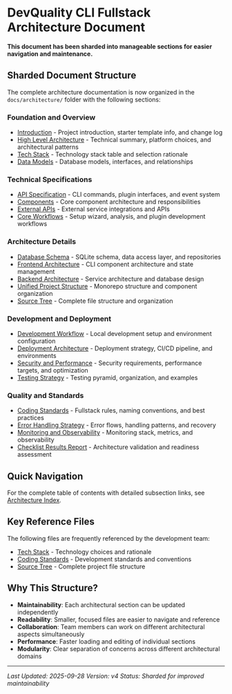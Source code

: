 # DevQuality CLI Fullstack Architecture Document

**This document has been sharded into manageable sections for easier navigation and maintenance.**

## Sharded Document Structure

The complete architecture documentation is now organized in the `docs/architecture/` folder with the following sections:

### Foundation and Overview

- [Introduction](./architecture/introduction.md) - Project introduction, starter template info, and change log
- [High Level Architecture](./architecture/high-level-architecture.md) - Technical summary, platform choices, and architectural patterns
- [Tech Stack](./architecture/tech-stack.md) - Technology stack table and selection rationale
- [Data Models](./architecture/data-models.md) - Database models, interfaces, and relationships

### Technical Specifications

- [API Specification](./architecture/api-specification.md) - CLI commands, plugin interfaces, and event system
- [Components](./architecture/components.md) - Core component architecture and responsibilities
- [External APIs](./architecture/external-apis.md) - External service integrations and APIs
- [Core Workflows](./architecture/core-workflows.md) - Setup wizard, analysis, and plugin development workflows

### Architecture Details

- [Database Schema](./architecture/database-schema.md) - SQLite schema, data access layer, and repositories
- [Frontend Architecture](./architecture/frontend-architecture.md) - CLI component architecture and state management
- [Backend Architecture](./architecture/backend-architecture.md) - Service architecture and database design
- [Unified Project Structure](./architecture/unified-project-structure.md) - Monorepo structure and component organization
- [Source Tree](./architecture/source-tree.md) - Complete file structure and organization

### Development and Deployment

- [Development Workflow](./architecture/development-workflow.md) - Local development setup and environment configuration
- [Deployment Architecture](./architecture/deployment-architecture.md) - Deployment strategy, CI/CD pipeline, and environments
- [Security and Performance](./architecture/security-and-performance.md) - Security requirements, performance targets, and optimization
- [Testing Strategy](./architecture/testing-strategy.md) - Testing pyramid, organization, and examples

### Quality and Standards

- [Coding Standards](./architecture/coding-standards.md) - Fullstack rules, naming conventions, and best practices
- [Error Handling Strategy](./architecture/error-handling-strategy.md) - Error flows, handling patterns, and recovery
- [Monitoring and Observability](./architecture/monitoring-and-observability.md) - Monitoring stack, metrics, and observability
- [Checklist Results Report](./architecture/checklist-results-report.md) - Architecture validation and readiness assessment

## Quick Navigation

For the complete table of contents with detailed subsection links, see [Architecture Index](./architecture/index.md).

## Key Reference Files

The following files are frequently referenced by the development team:

- [Tech Stack](./architecture/tech-stack.md) - Technology choices and rationale
- [Coding Standards](./architecture/coding-standards.md) - Development standards and conventions
- [Source Tree](./architecture/source-tree.md) - Complete project file structure

## Why This Structure?

- **Maintainability**: Each architectural section can be updated independently
- **Readability**: Smaller, focused files are easier to navigate and reference
- **Collaboration**: Team members can work on different architectural aspects simultaneously
- **Performance**: Faster loading and editing of individual sections
- **Modularity**: Clear separation of concerns across different architectural domains

---

_Last Updated: 2025-09-28_
_Version: v4_
_Status: Sharded for improved maintainability_
